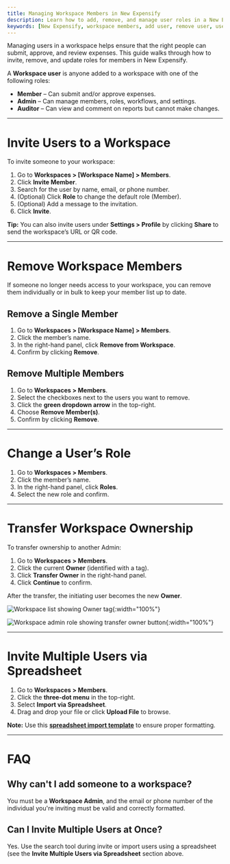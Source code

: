 ```yaml
---
title: Managing Workspace Members in New Expensify
description: Learn how to add, remove, and manage user roles in a New Expensify workspace.
keywords: [New Expensify, workspace members, add user, remove user, user roles, workspace admin, invite users]
---
```


<div id="new-expensify" markdown="1">

Managing users in a workspace helps ensure that the right people can submit, approve, and review expenses. This guide walks through how to invite, remove, and update roles for members in New Expensify.

A **Workspace user** is anyone added to a workspace with one of the following roles:

- **Member** – Can submit and/or approve expenses.
- **Admin** – Can manage members, roles, workflows, and settings.
- **Auditor** – Can view and comment on reports but cannot make changes.

---

# Invite Users to a Workspace

To invite someone to your workspace:

1. Go to **Workspaces > [Workspace Name] > Members**.
2. Click **Invite Member**.
3. Search for the user by name, email, or phone number.
4. (Optional) Click **Role** to change the default role (Member).
5. (Optional) Add a message to the invitation.
6. Click **Invite**.

**Tip:** You can also invite users under **Settings > Profile** by clicking **Share** to send the workspace’s URL or QR code.

---

# Remove Workspace Members

If someone no longer needs access to your workspace, you can remove them individually or in bulk to keep your member list up to date.

## Remove a Single Member

1. Go to **Workspaces > [Workspace Name] > Members**.
2. Click the member’s name.
3. In the right-hand panel, click **Remove from Workspace**.
4. Confirm by clicking **Remove**.

## Remove Multiple Members

1. Go to **Workspaces > Members**.
2. Select the checkboxes next to the users you want to remove.
3. Click the **green dropdown arrow** in the top-right.
4. Choose **Remove Member(s)**.
5. Confirm by clicking **Remove**.

---

# Change a User’s Role

1. Go to **Workspaces > Members**.
2. Click the member’s name.
3. In the right-hand panel, click **Roles**.
4. Select the new role and confirm.

---

# Transfer Workspace Ownership

To transfer ownership to another Admin:

1. Go to **Workspaces > Members**.
2. Click the current **Owner** (identified with a tag).
3. Click **Transfer Owner** in the right-hand panel.
4. Click **Continue** to confirm.

After the transfer, the initiating user becomes the new **Owner**.

![Workspace list showing Owner tag]({{site.url}}/assets/images/transfer-ownership.png){:width="100%"}

![Workspace admin role showing transfer owner button]({{site.url}}/assets/images/transfer-ownership_02.png){:width="100%"}

---

# Invite Multiple Users via Spreadsheet

1. Go to **Workspaces > Members**.
2. Click the **three-dot menu** in the top-right.
3. Select **Import via Spreadsheet**.
4. Drag and drop your file or click **Upload File** to browse.

**Note:** Use this **[spreadsheet import template](https://docs.google.com/spreadsheets/d/19fjknN-KOS74RjXDccXZGUNTm-utdV7Gvveo5EyrJLE/edit?gid=0#gid=0)** to ensure proper formatting.

---

# FAQ

## Why can't I add someone to a workspace?

You must be a **Workspace Admin**, and the email or phone number of the individual you're inviting must be valid and correctly formatted.

## Can I Invite Multiple Users at Once?

Yes. Use the search tool during invite or import users using a spreadsheet (see the **Invite Multiple Users via Spreadsheet** section above.

</div>
